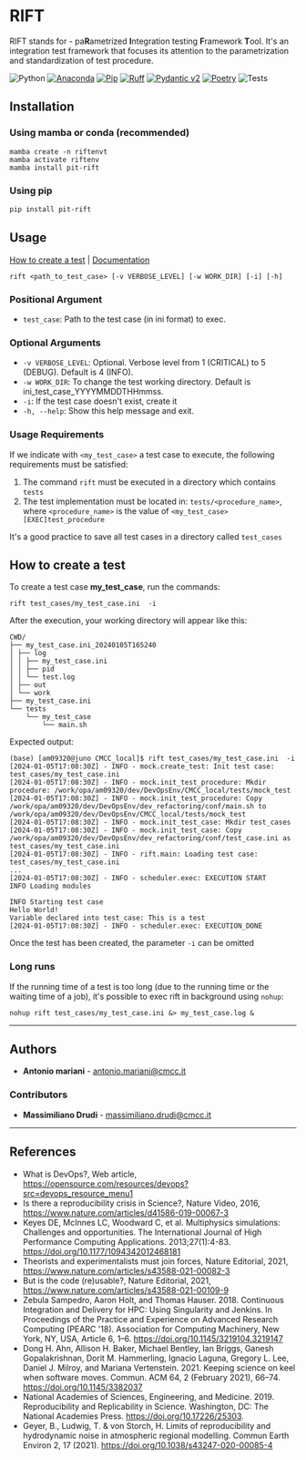 # RIFT

RIFT stands for - pa**R**ametrized **I**ntegration testing **F**ramework **T**ool.
It's an integration test framework that focuses its attention to the parametrization and standardization of test procedure.


![Python](https://img.shields.io/badge/Python->3.10-blue.svg)
[![Anaconda](https://img.shields.io/badge/conda->22.11.1-green.svg)](https://anaconda.org/)
[![Pip](https://img.shields.io/badge/pip->19.0.3-brown.svg)](https://pypi.org/project/pip/)
[![Ruff](https://img.shields.io/endpoint?url=https://raw.githubusercontent.com/astral-sh/ruff/main/assets/badge/v2.json)](https://github.com/astral-sh/ruff)
[![Pydantic v2](https://img.shields.io/endpoint?url=https://raw.githubusercontent.com/pydantic/pydantic/main/docs/badge/v2.json)](https://docs.pydantic.dev/latest/contributing/#badges)
[![Poetry](https://img.shields.io/endpoint?url=https://python-poetry.org/badge/v0.json)](https://python-poetry.org/)
![Tests](https://img.shields.io/badge/coverage-76%25-green)

## Installation

### Using mamba or conda (recommended)

```shell
mamba create -n riftenvt
mamba activate riftenv
mamba install pit-rift
```

### Using pip

```bash
pip install pit-rift
```

## Usage

[How to create a test](#how-to-create-a-test) | [Documentation](doc/README_test_case.md)

```shell
rift <path_to_test_case> [-v VERBOSE_LEVEL] [-w WORK_DIR] [-i] [-h]
```
### Positional Argument

* `test_case`: Path to the test case (in ini format) to exec.

### Optional Arguments

* `-v VERBOSE_LEVEL`: Optional. Verbose level from 1 (CRITICAL) to 5 (DEBUG). Default is 4 (INFO).
* `-w WORK_DIR`: To change the test working directory. Default is ini_test_case_YYYYMMDDTHHmmss.
* `-i`: If the test case doesn't exist, create it
* `-h, --help`: Show this help message and exit.


### Usage Requirements

If we indicate with `<my_test_case>` a test case to execute, the following requirements must be satisfied:

1. The command `rift` must be executed in a directory which contains `tests`
2. The test implementation must be located in: `tests/<procedure_name>`, 
    where `<procedure_name>` is the value of `<my_test_case>[EXEC]test_procedure`

It's a good practice to save all test cases in a directory called `test_cases`

## How to create a test

To create a test case **my_test_case**, run the commands:

```shell
rift test_cases/my_test_case.ini  -i
```

After the execution, your working directory will appear like this:

```shell
CWD/
├── my_test_case.ini_20240105T165240
│ ├── log
│ │ ├── my_test_case.ini
│ │ ├── pid
│ │ └── test.log
│ ├── out
│ └── work
├── my_test_case.ini
└── tests
    └── my_test_case
        └── main.sh
```

Expected output:

```shell
(base) [am09320@juno CMCC_local]$ rift test_cases/my_test_case.ini  -i
[2024-01-05T17:08:30Z] - INFO - mock.create_test: Init test case: test_cases/my_test_case.ini
[2024-01-05T17:08:30Z] - INFO - mock.init_test_procedure: Mkdir procedure: /work/opa/am09320/dev/DevOpsEnv/CMCC_local/tests/mock_test
[2024-01-05T17:08:30Z] - INFO - mock.init_test_procedure: Copy /work/opa/am09320/dev/DevOpsEnv/dev_refactoring/conf/main.sh to /work/opa/am09320/dev/DevOpsEnv/CMCC_local/tests/mock_test
[2024-01-05T17:08:30Z] - INFO - mock.init_test_case: Mkdir test_cases
[2024-01-05T17:08:30Z] - INFO - mock.init_test_case: Copy /work/opa/am09320/dev/DevOpsEnv/dev_refactoring/conf/test_case.ini as test_cases/my_test_case.ini
[2024-01-05T17:08:30Z] - INFO - rift.main: Loading test case: test_cases/my_test_case.ini
...
[2024-01-05T17:08:30Z] - INFO - scheduler.exec: EXECUTION START
INFO Loading modules

INFO Starting test case
Hello World!
Variable declared into test_case: This is a test
[2024-01-05T17:08:30Z] - INFO - scheduler.exec: EXECUTION_DONE
```

Once the test has been created, the parameter `-i` can be omitted

### Long runs
If the running time of a test is too long (due to the running time or the waiting time of a job),
it's possible to exec rift in background using `nohup`:

```shell
nohup rift test_cases/my_test_case.ini &> my_test_case.log &
```

---
## Authors

* **Antonio mariani** - antonio.mariani@cmcc.it

### Contributors

- **Massimiliano Drudi** - massimiliano.drudi@cmcc.it

---
## References

- What is DevOps?, Web article, https://opensource.com/resources/devops?src=devops_resource_menu1
- Is there a reproducibility crisis in Science?, Nature Video, 2016, https://www.nature.com/articles/d41586-019-00067-3
- Keyes DE, McInnes LC, Woodward C, et al. Multiphysics simulations: Challenges and opportunities. The International
  Journal of High Performance Computing Applications. 2013;27(1):4-83. https://doi.org/10.1177/1094342012468181
- Theorists and experimentalists must join forces, Nature Editorial,
  2021, https://www.nature.com/articles/s43588-021-00082-3
- But is the code (re)usable?, Nature Editorial, 2021, https://www.nature.com/articles/s43588-021-00109-9
- Zebula Sampedro, Aaron Holt, and Thomas Hauser. 2018. Continuous Integration and Delivery for HPC: Using Singularity
  and Jenkins. In Proceedings of the Practice and Experience on Advanced Research Computing (PEARC '18). Association for
  Computing Machinery, New York, NY, USA, Article 6, 1–6. https://doi.org/10.1145/3219104.3219147
- Dong H. Ahn, Allison H. Baker, Michael Bentley, Ian Briggs, Ganesh Gopalakrishnan, Dorit M. Hammerling, Ignacio
  Laguna, Gregory L. Lee, Daniel J. Milroy, and Mariana Vertenstein. 2021. Keeping science on keel when software moves.
  Commun. ACM 64, 2 (February 2021), 66–74. https://doi.org/10.1145/3382037
- National Academies of Sciences, Engineering, and Medicine. 2019. Reproducibility and Replicability in Science.
  Washington, DC: The National Academies Press. https://doi.org/10.17226/25303.
- Geyer, B., Ludwig, T. & von Storch, H. Limits of reproducibility and hydrodynamic noise in atmospheric regional
  modelling. Commun Earth Environ 2, 17 (2021). https://doi.org/10.1038/s43247-020-00085-4
